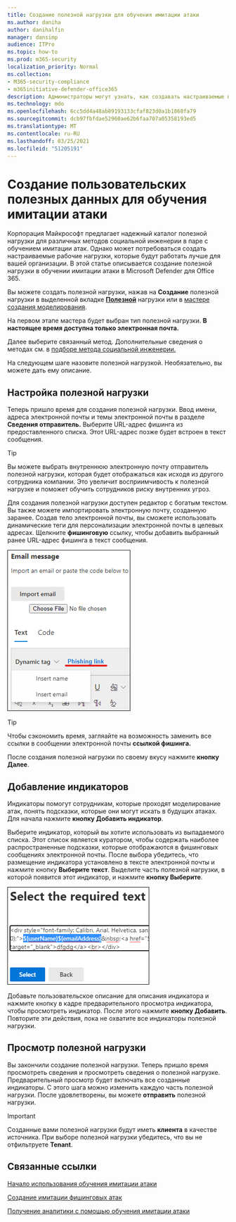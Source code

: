 ```yaml
---
title: Создание полезной нагрузки для обучения имитации атаки
ms.author: daniha
author: danihalfin
manager: dansimp
audience: ITPro
ms.topic: how-to
ms.prod: m365-security
localization_priority: Normal
ms.collection:
- M365-security-compliance
- m365initiative-defender-office365
description: Администраторы могут узнать, как создавать настраиваемые полезной нагрузки для обучения моделированию атаки в Microsoft Defender для Office 365.
ms.technology: mdo
ms.openlocfilehash: 6cc5dd4a48ab89193133cfaf823d0a1b1868fa79
ms.sourcegitcommit: dcb97fbfdae52960ae62b6faa707a05358193ed5
ms.translationtype: MT
ms.contentlocale: ru-RU
ms.lasthandoff: 03/25/2021
ms.locfileid: "51205191"
---
```

# <a name="create-a-custom-payload-for-attack-simulation-training"></a>Создание пользовательских полезных данных для обучения имитации атаки

Корпорация Майкрософт предлагает надежный каталог полезной нагрузки для различных методов социальной инженерии в паре с обучением имитации атак. Однако может потребоваться создать настраиваемые рабочие нагрузки, которые будут работать лучше для вашей организации. В этой статье описывается создание полезной нагрузки в обучении имитации атаки в Microsoft Defender для Office 365.

Вы можете создать полезной нагрузки, нажав на **Создание** полезной нагрузки в выделенной вкладке [ **Полезной**](https://security.microsoft.com/attacksimulator?viewid=payload) нагрузки или в [мастере создания моделирования](attack-simulation-training.md#selecting-a-payload).

На первом этапе мастера будет выбран тип полезной нагрузки. **В настоящее время доступна только электронная почта.**

Далее выберите связанный метод. Дополнительные сведения о методах см. в [подборе метода социальной инженерии.](attack-simulation-training.md#selecting-a-social-engineering-technique)

На следующем шаге назовите полезной нагрузкой. Необязательно, вы можете дать ему описание.

## <a name="configure-payload"></a>Настройка полезной нагрузки

Теперь пришло время для создания полезной нагрузки. Ввод имени, адреса электронной почты и темы электронной почты в разделе **Сведения отправитель.** Выберите URL-адрес фишинга из предоставленного списка. Этот URL-адрес позже будет встроен в текст сообщения.

> [!TIP]
> Вы можете выбрать внутреннюю электронную почту отправитель полезной нагрузки, которая будет отображаться как исходя из другого сотрудника компании. Это увеличит восприимчивость к полезной нагрузке и поможет обучить сотрудников риску внутренних угроз.

Для создания полезной нагрузки доступен редактор с богатым текстом. Вы также можете импортировать электронную почту, созданную заранее. Создав тело электронной почты, вы  сможете использовать динамические теги для персонализации электронной почты в целевых адресах. Щелкните **фишинговую** ссылку, чтобы добавить выбранный ранее URL-адрес фишинга в текст сообщения.

![Фишинговые ссылки и динамические теги, выделенные в создании полезной нагрузки для Microsoft Defender для Office 365](../../media/attack-sim-preview-payload-email-body.png)

> [!TIP]
> Чтобы сэкономить время, загляайте на возможность заменить все ссылки в сообщении электронной почты **ссылкой фишинга.**

После создания полезной нагрузки по своему вкусу нажмите **кнопку Далее**.

## <a name="adding-indicators"></a>Добавление индикаторов

Индикаторы помогут сотрудникам, которые проходят моделирование атак, понять подсказки, которые они могут искать в будущих атаках. Для начала нажмите **кнопку Добавить индикатор**.

Выберите индикатор, который вы хотите использовать из выпадаемого списка. Этот список является куратором, чтобы содержать наиболее распространенные подсказки, которые отображаются в фишинговых сообщениях электронной почты. После выбора убедитесь, что размещение  индикатора установлено в тексте электронной почты и нажмите кнопку **Выберите текст**. Выделите часть полезной нагрузки, в которой появится этот индикатор, и нажмите **кнопку Выберите**.

![Выделен текст в теле сообщения, чтобы добавить к индикатору в обучении имитации атак](../../media/attack-sim-preview-select-text.png)

Добавьте пользовательское описание для описания индикатора и нажмите кнопку в кадре предварительного просмотра индикатора, чтобы просмотреть индикатор. После этого нажмите **кнопку Добавить**. Повторите эти действия, пока не охватите все индикаторы полезной нагрузки.

## <a name="review-payload"></a>Просмотр полезной нагрузки

Вы закончили создание полезной нагрузки. Теперь пришло время просмотреть сведения и просмотреть сведения о полезной нагрузке. Предварительный просмотр будет включать все созданные индикаторы. С этого шага можно изменить каждую часть полезной нагрузки. После удовлетворены, вы можете **отправить** полезной нагрузки.

> [!IMPORTANT]
> Созданные вами полезной нагрузки будут иметь **клиента** в качестве источника. При выборе полезной нагрузки убедитесь, что вы не отфильтруете **Tenant**.

## <a name="related-links"></a>Связанные ссылки

[Начало использования обучения имитации атаки](attack-simulation-training-get-started.md)

[Создание имитации фишинговых атак](attack-simulation-training.md)

[Получение аналитики с помощью обучения имитации атаки](attack-simulation-training-insights.md)
